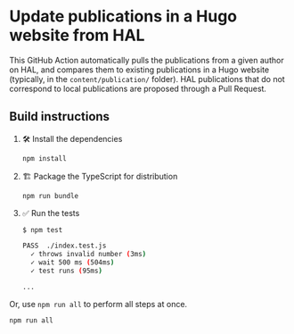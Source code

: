 # Update publications in a Hugo website from HAL

This GitHub Action automatically pulls the publications from a given author on
HAL, and compares them to existing publications in a Hugo website (typically,
in the `content/publication/` folder). HAL publications that do not correspond
to local publications are proposed through a Pull Request.

## Build instructions

1. :hammer_and_wrench: Install the dependencies

   ```bash
   npm install
   ```

1. :building_construction: Package the TypeScript for distribution

   ```bash
   npm run bundle
   ```

1. :white_check_mark: Run the tests

   ```bash
   $ npm test

   PASS  ./index.test.js
     ✓ throws invalid number (3ms)
     ✓ wait 500 ms (504ms)
     ✓ test runs (95ms)

   ...
   ```

Or, use `npm run all` to perform all steps at once.

   ```bash
   npm run all
   ```
